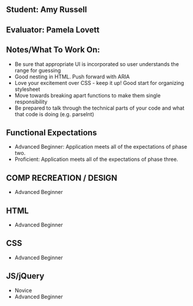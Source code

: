 ## Student: Amy Russell
## Evaluator: Pamela Lovett
## Notes/What To Work On:

- Be sure that appropriate UI is incorporated so user understands the range for guessing
- Good nesting in HTML. Push forward with ARIA
- Love your excitement over CSS - keep it up! Good start for organizing stylesheet
- Move towards breaking apart functions to make them single responsibility
- Be prepared to talk through the technical parts of your code and what that code is doing (e.g. parseInt)

## Functional Expectations
  
* Advanced Beginner: Application meets all of the expectations of phase two.  
* Proficient: Application meets all of the expectations of phase three.    

## COMP RECREATION / DESIGN

* Advanced Beginner  

## HTML

* Advanced Beginner  

## CSS
 
* Advanced Beginner    

## JS/jQuery

* Novice  
* Advanced Beginner  

